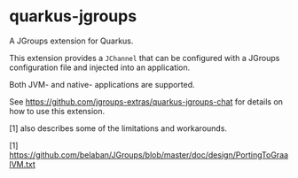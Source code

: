 # quarkus-jgroups
A JGroups extension for Quarkus. 

This extension provides a `JChannel` that can be configured with a JGroups configuration file
and injected into an application.

Both JVM- and native- applications are supported.

See https://github.com/jgroups-extras/quarkus-jgroups-chat for details
on how to use this extension.

[1] also describes some of the limitations and workarounds.

[1] https://github.com/belaban/JGroups/blob/master/doc/design/PortingToGraalVM.txt
 
